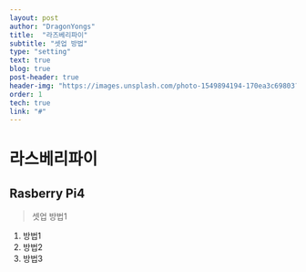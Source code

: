```yaml
---
layout: post
author: "DragonYongs"
title:  "라즈베리파이"
subtitle: "셋업 방법"
type: "setting"
text: true
blog: true
post-header: true
header-img: "https://images.unsplash.com/photo-1549894194-170ea3c69803?ixlib=rb-1.2.1&ixid=eyJhcHBfaWQiOjEyMDd9&auto=format&fit=crop&w=675&q=80"
order: 1
tech: true
link: "#"
---
```

# 라스베리파이
## Rasberry Pi4
> 셋업 방법1

  1. 방법1
  2. 방법2
  3. 방법3
